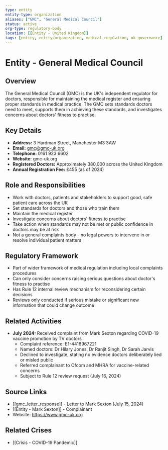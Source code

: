 ```yaml
---
type: entity
entity-type: organization
aliases: ["GMC", "General Medical Council"]
status: active
org-type: regulatory-body
location: [[Entity - United Kingdom]]
tags: [entity, entity/organization, medical-regulation, uk-governance]
---
```


# Entity - General Medical Council

## Overview
The General Medical Council (GMC) is the UK's independent regulator for doctors, responsible for maintaining the medical register and ensuring proper standards in medical practice. The GMC sets standards doctors need to meet, supports them in achieving these standards, and investigates concerns about doctors' fitness to practise.

## Key Details
- **Address:** 3 Hardman Street, Manchester M3 3AW
- **Email:** gmc@gmc-uk.org
- **Telephone:** 0161 923 6602
- **Website:** gmc-uk.org
- **Registered Doctors:** Approximately 380,000 across the United Kingdom
- **Annual Registration Fee:** £455 (as of 2024)

## Role and Responsibilities
- Work with doctors, patients and stakeholders to support good, safe patient care across the UK
- Set standards for doctors and those who train them
- Maintain the medical register
- Investigate concerns about doctors' fitness to practise
- Take action when standards may not be met or public confidence in doctors may be at risk
- Not a general complaints body - no legal powers to intervene in or resolve individual patient matters

## Regulatory Framework
- Part of wider framework of medical regulation including local complaints procedures
- Can only consider concerns raising serious questions about doctor's fitness to practise
- Has Rule 12 internal review mechanism for reconsidering certain decisions
- Reviews only conducted if serious mistake or significant new information that could change outcome

## Related Activities
- **July 2024:** Received complaint from Mark Sexton regarding COVID-19 vaccine promotion by TV doctors
  - Complaint reference: E1-4418967221
  - Named doctors: Dr Hilary Jones, Dr Ranjit Singh, Dr Sarah Jarvis
  - Declined to investigate, stating no evidence doctors deliberately lied or misled public
  - Referred complainant to Ofcom and MHRA for vaccine-related concerns
  - Subject to Rule 12 review request (July 16, 2024)

## Source Links
- [[gmc_letter_response]] - Letter to Mark Sexton (July 15, 2024)
- [[Entity - Mark Sexton]] - Complainant
- Website: https://www.gmc-uk.org

## Related Crises
- [[Crisis - COVID-19 Pandemic]]
